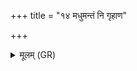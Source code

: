 +++
title = "१४ मधुमन्तं नि गृहाण"

+++
<details><summary>मूलम् (GR)</summary>

मधुमन्तं नि गृहाण  
फालं क्षेत्रेषु सर्वदा ।  
तत् पर्जन्यो ऽभि वर्षतु  
भूम्ने धान्याय कर्तवे ॥
</details>